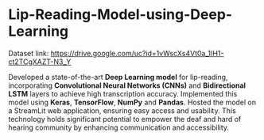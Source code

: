 # Lip-Reading-Model-using-Deep-Learning
Dataset link: https://drive.google.com/uc?id=1vWscXs4Vt0a_1IH1-ct2TCgXAZT-N3_Y

Developed a state-of-the-art **Deep Learning model** for lip-reading, incorporating **Convolutional Neural
Networks (CNNs)** and **Bidirectional LSTM** layers to achieve high transcription accuracy. Implemented this
model using **Keras**, **TensorFlow**, **NumPy** and **Pandas**.
Hosted the model on a StreamLit web application, ensuring easy access and usability. This technology holds
significant potential to empower the deaf and hard of hearing community by enhancing communication and
accessibility.
